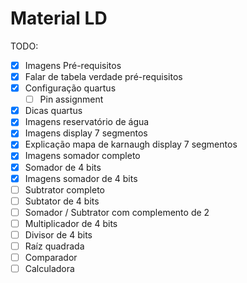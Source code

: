# Material LD

TODO:

- [x] Imagens Pré-requisitos
- [x] Falar de tabela verdade pré-requisitos
- [x] Configuração quartus
	- [ ] Pin assignment
- [x] Dicas quartus
- [x] Imagens reservatório de água
- [x] Imagens display 7 segmentos
- [x] Explicação mapa de karnaugh display 7 segmentos
- [x] Imagens somador completo
- [x] Somador de 4 bits
- [x] Imagens somador de 4 bits
- [ ] Subtrator completo
- [ ] Subtator de 4 bits
- [ ] Somador / Subtrator com complemento de 2
- [ ] Multiplicador de 4 bits
- [ ] Divisor de 4 bits
- [ ] Raíz quadrada
- [ ] Comparador
- [ ] Calculadora
